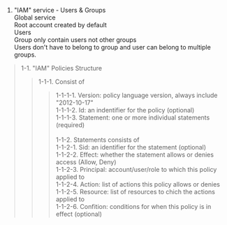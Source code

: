 1. "IAM" service - Users & Groups <br>
Global service <br>
Root account created by default <br>
Users<br>
Group only contain users not other groups<br>
Users don't have to belong to group and user can belong to multiple groups.<br>

> 1-1. "IAM" Policies Structure
>> 1-1-1. Consist of 
>>> 1-1-1-1. Version: policy language version, always include "2012-10-17" <br>
>>> 1-1-1-2. Id: an indentifier for the policy (optional) <br>
>>> 1-1-1-3. Statement: one or more individual statements (required) <br><br>
>> 1-1-2. Statements consists of <br>
>>> 1-1-2-1. Sid: an identifier for the statement (optional) <br>
>>> 1-1-2-2. Effect: whether the statement allows or denies access (Allow, Deny) <br>
>>> 1-1-2-3. Principal: account/user/role to which this policy applied to <br>
>>> 1-1-2-4. Action: list of actions this policy allows or denies <br>
>>> 1-1-2-5. Resource: list of resources to chich the actions applied to <br>
>>> 1-1-2-6. Confition: conditions for when this policy is in effect (optional) <br>
